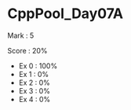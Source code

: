 # CppPool_Day07A

Mark : 5

Score : 20%

- Ex 0 : 100%
- Ex 1 : 0%
- Ex 2 : 0%
- Ex 3 : 0%
- Ex 4 : 0%
